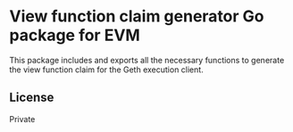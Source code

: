 # View function claim generator Go package for EVM

This package includes and exports all the necessary functions to generate the view function claim for the Geth execution client.

## License

Private
